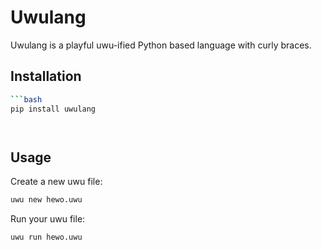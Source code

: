 # Uwulang

Uwulang is a playful uwu-ified Python based language with curly braces.

## Installation

```bash
```bash
pip install uwulang
```
```
```
```
```

## Usage

Create a new uwu file:

```bash
uwu new hewo.uwu
```

Run your uwu file:

```bash
uwu run hewo.uwu
```

